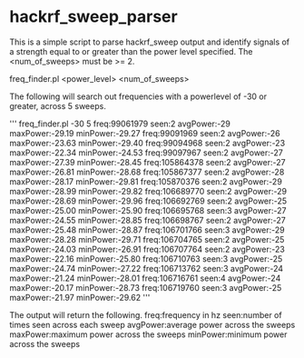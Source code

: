 # hackrf_sweep_parser

This is a simple script to parse hackrf_sweep output and identify
signals of a strength equal to or greater than the power level 
specified. The \<num_of_sweeps\> must be >= 2.

freq_finder.pl <power_level> <num_of_sweeps>


The following will search out frequencies with a powerlevel of -30 or
greater, across 5 sweeps.

'''
freq_finder.pl -30 5
freq:99061979 seen:2 avgPower:-29 maxPower:-29.19 minPower:-29.27
freq:99091969 seen:2 avgPower:-26 maxPower:-23.63 minPower:-29.40
freq:99094968 seen:2 avgPower:-23 maxPower:-22.34 minPower:-24.53
freq:99097967 seen:2 avgPower:-27 maxPower:-27.39 minPower:-28.45
freq:105864378 seen:2 avgPower:-27 maxPower:-26.81 minPower:-28.68
freq:105867377 seen:2 avgPower:-28 maxPower:-28.17 minPower:-29.81
freq:105870376 seen:2 avgPower:-29 maxPower:-28.99 minPower:-29.82
freq:106689770 seen:2 avgPower:-29 maxPower:-28.69 minPower:-29.96
freq:106692769 seen:2 avgPower:-25 maxPower:-25.00 minPower:-25.90
freq:106695768 seen:3 avgPower:-27 maxPower:-24.55 minPower:-28.85
freq:106698767 seen:2 avgPower:-27 maxPower:-25.48 minPower:-28.87
freq:106701766 seen:3 avgPower:-29 maxPower:-28.28 minPower:-29.71
freq:106704765 seen:2 avgPower:-25 maxPower:-24.03 minPower:-26.91
freq:106707764 seen:2 avgPower:-23 maxPower:-22.16 minPower:-25.80
freq:106710763 seen:3 avgPower:-25 maxPower:-24.74 minPower:-27.22
freq:106713762 seen:3 avgPower:-24 maxPower:-21.24 minPower:-28.01
freq:106716761 seen:4 avgPower:-24 maxPower:-20.17 minPower:-28.73
freq:106719760 seen:3 avgPower:-25 maxPower:-21.97 minPower:-29.62
'''

The output will return the following.
freq:frequency in hz
seen:number of times seen across each sweep
avgPower:average power across the sweeps
maxPower:maximum power across the sweeps
minPower:minimum power across the sweeps

